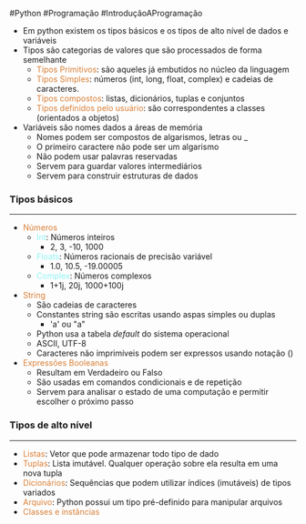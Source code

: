 #Python #Programação #IntroduçãoAProgramação 

- Em python existem os tipos básicos e os tipos de alto nível de dados e variáveis
- Tipos são categorias de valores que são processados de forma semelhante
	- <span style="color:#d97f36">Tipos Primitivos</span>: são aqueles já embutidos no núcleo da linguagem
	- <span style="color:#d97f36">Tipos Simples</span>: números (int, long, float, complex) e cadeias de caracteres.
	- <span style="color:#d97f36">Tipos compostos</span>: listas, dicionários, tuplas e conjuntos
	- <span style="color:#d97f36">Tipos definidos pelo usuário</span>: são correspondentes a classes (orientados a objetos)
- Variáveis são nomes dados a áreas de memória
	- Nomes podem ser compostos de algarismos, letras ou _
	- O primeiro caractere não pode ser um algarismo
	- Não podem usar palavras reservadas
	- Servem para guardar valores intermediários
	- Servem para construir estruturas de dados

### Tipos básicos
---

- <span style="color:#d97f36">Números</span>
	- <span style="color:#8ef3f5">Int</span>: Números inteiros
		- 2, 3, -10, 1000
	- <span style="color:#8ef3f5">Floats</span>: Números racionais de precisão variável
		- 1.0, 10.5, -19.00005
	- <span style="color:#8ef3f5">Complex</span>: Números complexos
		- 1+1j, 20j, 1000+100j
- <span style="color:#d97f36">String</span> 
	- São cadeias de caracteres
	- Constantes string são escritas usando aspas simples ou duplas
		- 'a' ou "a"
	- Python usa a tabela *default* do sistema operacional
	- ASCII, UTF-8
	- Caracteres não imprimíveis podem ser expressos usando notação (\)
- <span style="color:#d97f36">Expressões Booleanas</span> 
	- Resultam em Verdadeiro ou Falso
	- São usadas em comandos condicionais e de repetição
	- Servem para analisar o estado de uma computação e permitir escolher o próximo passo

### Tipos de alto nível
---

- <span style="color:#d97f36">Listas</span>: Vetor que pode armazenar todo tipo de dado
- <span style="color:#d97f36">Tuplas</span>: Lista imutável. Qualquer operação sobre ela resulta em uma nova tupla
- <span style="color:#d97f36">Dicionários</span>: Sequências que podem utilizar índices (imutáveis) de tipos variados
- <span style="color:#d97f36">Arquivo</span>: Python possui um tipo pré-definido para manipular arquivos
- <span style="color:#d97f36">Classes e instâncias</span>

